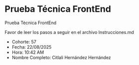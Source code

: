 # Prueba Técnica FrontEnd

Prueba Técnica FrontEnd

Favor de leer los pasos a seguir en el archivo Instrucciones.md

* Cohorte: 57
* Fecha: 22/08/2025
* Hora: 10:42 AM
* Nombre Completo: Citlali Hernández Hernández